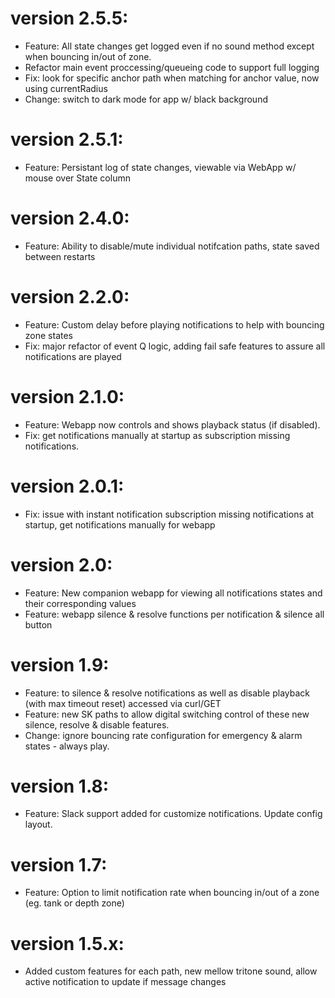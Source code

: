 # version 2.5.5:
  * Feature: All state changes get logged even if no sound method except when bouncing in/out of zone.
  * Refactor main event proccessing/queueing code to support full logging
  * Fix: look for specific anchor path when matching for anchor value, now using currentRadius
  * Change: switch to dark mode for app w/ black background
# version 2.5.1:
  * Feature: Persistant log of state changes, viewable via WebApp w/ mouse over State column
# version 2.4.0:
  * Feature: Ability to disable/mute individual notifcation paths, state saved between restarts
# version 2.2.0:
  * Feature: Custom delay before playing notifications to help with bouncing zone states
  * Fix: major refactor of event Q logic, adding fail safe features to assure all notifications are played
# version 2.1.0:
  * Feature: Webapp now controls and shows playback status (if disabled).
  * Fix: get notifications manually at startup as subscription missing notifications.
# version 2.0.1:
  * Fix: issue with instant notification subscription missing notifications at startup, get notifications manually for webapp
# version 2.0:
  * Feature: New companion webapp for viewing all notifications states and their corresponding values
  * Feature: webapp silence & resolve functions per notification & silence all button
# version 1.9:
  * Feature: to silence & resolve notifications as well as disable playback (with max timeout reset) accessed via curl/GET
  * Feature: new SK paths to allow digital switching control of these new silence, resolve & disable features.
  * Change: ignore bouncing rate configuration for emergency & alarm states - always play.
# version 1.8:
  * Feature: Slack support added for customize notifications. Update config layout.
# version 1.7:
  * Feature: Option to limit notification rate when bouncing in/out of a zone (eg. tank or depth zone)
# version 1.5.x:
  * Added custom features for each path, new mellow tritone sound, allow active notification to update if message changes

